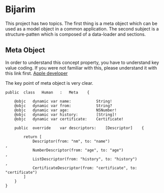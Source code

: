 # Bijarim
This project has two topics. 
The first thing is a meta object which can be used as a model object in a common application.
The second subject is a structure-patten which is composed of a data-loader and sections.

## Meta Object
In order to understand this concept property, you have to understand key value coding.
If you were not familiar with this, please understand it with this link first.
[Apple developer](https://developer.apple.com/library/archive/documentation/Cocoa/Conceptual/KeyValueCoding/index.html)

The key point of meta object is very clear. 

```
public	class	Human	:	Meta	{

	@objc	dynamic	var	name:			String!
	@objc	dynamic	var	from:			String?
	@objc	dynamic	var	age:			NSNumber!
	@objc	dynamic	var	history:		[String]!
	@objc	dynamic	var	certificate:	Certificate!

	public	override	var descriptors:	[Descriptor]	{

		return [
			Descriptor(from: "nm", to: "name")									,
			NumberDescriptor(from: "age", to: "age")							,
			ListDescriptor(from: "history", to: "history")						,
			CertificateDescriptor(from: "certificate", to: "certificate")
		]
	}
}
```
